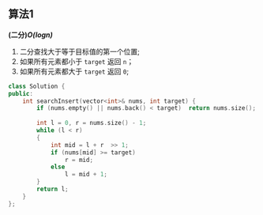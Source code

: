## 算法1

**(二分)*O(logn)***

1. 二分查找大于等于目标值的第一个位置;
2. 如果所有元素都小于 ```target``` 返回 ```n```；
3. 如果所有元素都大于 ```target``` 返回 ```0```;

```CPP
class Solution {
public:
    int searchInsert(vector<int>& nums, int target) {
        if (nums.empty() || nums.back() < target)  return nums.size();
        
        int l = 0, r = nums.size() - 1;
        while (l < r)
        {
            int mid = l + r  >> 1;
            if (nums[mid] >= target)
                r = mid;
            else
                l = mid + 1;
        }
        return l;
    }
};
```